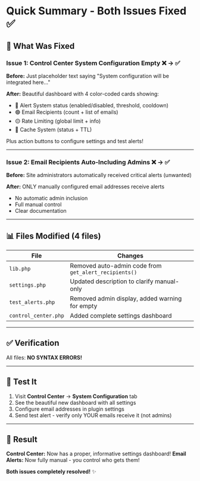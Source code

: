 # Quick Summary - Both Issues Fixed ✅

## 🎯 What Was Fixed

### Issue 1: Control Center System Configuration Empty ❌ → ✅
**Before:** Just placeholder text saying "System configuration will be integrated here..."

**After:** Beautiful dashboard with 4 color-coded cards showing:
- 🔵 Alert System status (enabled/disabled, threshold, cooldown)
- 🟢 Email Recipients (count + list of emails)
- 🟡 Rate Limiting (global limit + info)
- 🔵 Cache System (status + TTL)

Plus action buttons to configure settings and test alerts!

---

### Issue 2: Email Recipients Auto-Including Admins ❌ → ✅
**Before:** Site administrators automatically received critical alerts (unwanted)

**After:** ONLY manually configured email addresses receive alerts
- No automatic admin inclusion
- Full manual control
- Clear documentation

---

## 📊 Files Modified (4 files)

| File | Changes |
|------|---------|
| `lib.php` | Removed auto-admin code from `get_alert_recipients()` |
| `settings.php` | Updated description to clarify manual-only |
| `test_alerts.php` | Removed admin display, added warning for empty |
| `control_center.php` | Added complete settings dashboard |

---

## ✅ Verification

All files: **NO SYNTAX ERRORS!**

---

## 🧪 Test It

1. Visit **Control Center** → **System Configuration** tab
2. See the beautiful new dashboard with all settings
3. Configure email addresses in plugin settings
4. Send test alert - verify only YOUR emails receive it (not admins)

---

## 🎉 Result

**Control Center:** Now has a proper, informative settings dashboard!
**Email Alerts:** Now fully manual - you control who gets them!

**Both issues completely resolved!** ✨
